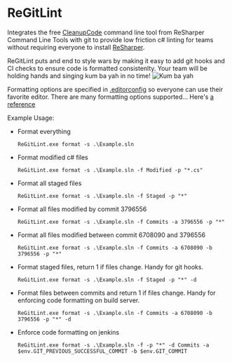 # ReGitLint

Integrates the free
[CleanupCode](https://www.jetbrains.com/help/resharper/CleanupCode.html)
command line tool from ReSharper Command Line Tools with git to provide
low friction c# linting for teams without requiring everyone to install
[ReSharper](https://www.jetbrains.com/resharper/).

ReGitLint puts and end to style wars by making it easy to add git hooks
and CI checks to ensure code is formatted consistenlty. Your team will
be holding hands and singing kum ba yah in no time!
![Kum ba yah](https://media2.giphy.com/media/3oz8xClhwv2EnhZeXS/giphy.gif)

Formatting options are specified in
[.editorconfig](https://editorconfig.org/) so everyone can use their
favorite editor. There are many formatting options supported... Here's
[a reference](https://www.jetbrains.com/help/resharper/EditorConfig_Generalized.html)

Example Usage:

* Format everything

    `ReGitLint.exe format -s .\Example.sln`

* Format modified c# files

    `ReGitLint.exe format -s .\Example.sln -f Modified -p "*.cs"`

* Format all staged files

    `ReGitLint.exe format -s .\Example.sln -f Staged -p "*"`

* Format all files modified by commit 3796556

	`ReGitLint.exe format -s .\Example.sln -f Commits -a 3796556 -p "*"`

* Format all files modified between commit 6708090 and 3796556

    `ReGitLint.exe format -s .\Example.sln -f Commits -a 6708090 -b 3796556 -p "*"`

* Format staged files, return 1 if files change. Handy for git hooks.

    `ReGitLint.exe format -s .\Example.sln -f Staged -p "*" -d`

* Format files between commits and return 1 if files change. Handy for
  enforcing code formatting on build server.

    `ReGitLint.exe format -s .\Example.sln -f Commits -a 6708090 -b 3796556 -p "*" -d`

* Enforce code formatting on jenkins

    `ReGitLint.exe format -s .\Example.sln -f -p "*" -d Commits -a $env.GIT_PREVIOUS_SUCCESSFUL_COMMIT -b $env.GIT_COMMIT`
